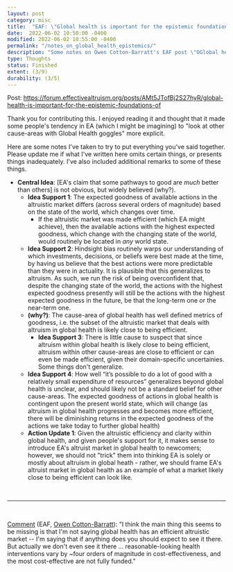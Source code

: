 ```yaml
---
layout: post
category: misc
title:  "EAF: \"Global health is important for the epistemic foundations of EA, even for longtermists\""
date:  2022-06-02 10:50:00 -0400
modified: 2022-06-02 10:55:00 -0400
permalink: "/notes_on_global_health_epistemics/"
description: "Some notes on Owen Cotton-Barratt's EAF post \"OGlobal health is important for the epistemic foundations of EA, even for longtermists\""
type: Thoughts
status: Finished
extent: (3/9)
durability: (3/5)
---
```


Post: <https://forum.effectivealtruism.org/posts/AMt5JTofBj2S27hyR/global-health-is-important-for-the-epistemic-foundations-of>

Thank you for contributing this. I enjoyed reading it and thought that it made some people's tendency in EA (which I might be imagining) to "look at other cause-areas with Global Health goggles" more explicit. 

Here are some notes I've taken to try to put everything you've said together. Please update me if what I've written here omits certain things, or presents things inadequately. I've also included additional remarks to some of these things. 

- __Central Idea__: [EA's claim that some pathways to good are _much_ better than others] is not obvious, but widely believed (why?). 
    - __Idea Support 1__: The expected goodness of available actions in the altruistic market differs (across several orders of magnitude) based on the state of the world, which changes over time.
        - If the altruistic market was made efficient (which EA might achieve), then the available actions with the highest expected goodness, which change with the changing state of the world, would routinely be located in _any_ world state.  
    - __Idea Support 2__: Hindsight bias routinely warps our understanding of which investments, decisions, or beliefs were best made at the time, by having us believe that the best actions were more predictable than they were in actuality. It is plausible that this generalizes to altruism. As such, we run the risk of being overconfident that, despite the changing state of the world, the actions with the highest expected goodness presently will still be the actions with the highest expected goodness in the future, be that the long-term one or the near-term one.  
    - __(why?)__: The cause-area of global health has well defined metrics of goodness, i.e. the subset of the altruistic market that deals with altruism in global health is likely close to being efficient. 
        - __Idea Support 3__: There is little cause to suspect that since altruism within global health is likely close to being efficient, altruism within other cause-areas are close to efficient or can even be made efficient, given their domain-specific uncertainies. Some things don't generalize. 
    - __Idea Support 4__: How well “it’s possible to do a lot of good with a relatively small expenditure of resources” generalizes beyond global health is unclear, and should likely not be a standard belief for other cause-areas. The expected goodness of actions in global health is contingent upon the present world state, which will change (as altruism in global health progresses and becomes more efficient, there will be diminishing returns in the expected goodness of the actions we take today to further global health)
    - __Action Update 1__: Given the altruistic efficiency and clarity within global health, and given people's support for it, it makes sense to introduce EA's altruist market in global health to newcomers; however, we should not "trick" them into thinking EA is solely or mostly about altruism in global heath - rather, we should frame EA's altruist market in global health as an example of what a market likely close to being efficient can look like. 
    

<br>

---

<br>

[Comment](https://forum.effectivealtruism.org/posts/AMt5JTofBj2S27hyR/global-health-is-important-for-the-epistemic-foundations-of?commentId=kWLQo5YA538cqnsem) (EAF, [Owen Cotton-Barratt](https://forum.effectivealtruism.org/users/owen_cotton-barratt)): "I think the main thing this seems to be missing is that I'm not saying global health has an efficient altruistic market -- I'm saying that if anything does you should expect to see it there. But actually we don't even see it there ... reasonable-looking health interventions vary by ~four orders of magnitude in cost-effectiveness, and the most cost-effective are not fully funded."


